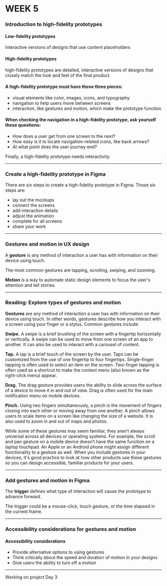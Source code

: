 # WEEK 5

### Introduction to high-fidelity prototypes

#### Low-fidelity prototypes 
Interactive versions of designs that use content placeholders 

#### High-fidelity prototypes 
high-fidelity prototypes are detailed, interactive versions of designs that closely match the look and feel of the final product.

#### A high-fidelity prototype must have these three pieces: 
- visual elements like color, images, icons, and typography 
- navigation to help users move between screens 
- interaction, like gestures and motion, which make the prototype function

#### When checking the navigation in a high-fidelity prototype, ask yourself these questions: 
- How does a user get from one screen to the next? 
- How easy is it to locate navigation-related icons, like back arrows? 
- At what point does the user journey end? 

Finally, a high-fidelity prototype needs interactivity.

---

### Create a high-fidelity prototype in Figma

There are six steps to create a high-fidelity prototype in Figma. Those six steps are: 

- lay out the mockups 
- connect the screens 
- add interaction details
- adjust the animation
- complete for all screens
- share your work 

---
### Gestures and motion in UX design

A **gesture** is any method of interaction a user has with information on their device using touch.

The most common gestures are tapping, scrolling, swiping, and zooming.

**Motion** is a way to automate static design elements to focus the user's attention and tell stories.

---

### Reading: Explore types of gestures and motion

**Gestures** are any method of interaction a user has with information on their device using touch. In other words, gestures describe how you interact with a screen using your finger or a stylus. Common gestures include:

**Swipe.** A swipe is a brief brushing of the screen with a fingertip horizontally or vertically. A swipe can be used to move from one screen of an app to another. It can also be used to interact with a carousel of content.

**Tap.** A tap is a brief touch of the screen by the user. Taps can be customized from the use of one fingertip to four fingertips. Single-finger tapping is often used to select an item on the screen. Two-finger tapping is often used as a shortcut to make the context menu (also known as the right-click menu) appear.

**Drag.** The drag gesture provides users the ability to slide across the surface of a device to move it in and out of view. Drag is often used for the main notification menu on mobile devices.

**Pinch.** Using two fingers simultaneously, a pinch is the movement of fingers closing into each other or moving away from one another. A pinch allows users to scale items on a screen like changing the size of a website. It is also used to zoom in and out of maps and photos. 

While some of these gestures may seem familiar, they aren't always universal across all devices or operating systems. For example, the scroll and pan gesture on a mobile device doesn’t have the same function on a laptop touchpad. An Apple or an Android phone might assign different functionality to a gesture as well. When you include gestures in your devices, it's good practice to look at how other products use these gestures so you can design accessible, familiar products for your users. 

---

### Add gestures and motion in Figma

The **trigger** defines what type of interaction will cause the prototype to advance forward.

The trigger could be a mouse-click, touch gesture, or the time elapsed in the current frame.

---

### Accessibility considerations for gestures and motion

#### Accessibility considerations 

- Provide alternative options to using gestures 
- Think critically about the speed and duration of motion in your designs 
- Give users the ability to turn off a motion

---

Working on project Day 3
















